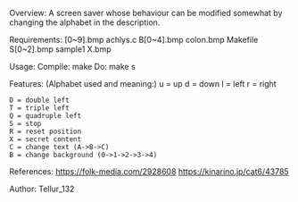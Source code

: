 Overview:
    A screen saver whose behaviour can be modified somewhat by changing the alphabet in the description.

Requirements:
    [0~9].bmp
    achlys.c
    B[0~4].bmp
    colon.bmp
    Makefile
    S[0~2].bmp
    sample1
    X.bmp

Usage:
    Compile:
        make
    Do:
        make s

Features:
    (Alphabet used and meaning:)
    u = up
    d = down
    l = left
    r = right

    D = double left
    T = triple left
    Q = quadruple left
    S = stop
    R = reset position
    X = secret content
    C = change text (A->B->C)
    B = change background (0->1->2->3->4)

References:
    https://folk-media.com/2928608
    https://kinarino.jp/cat6/43785

Author:
    Tellur_132


    
